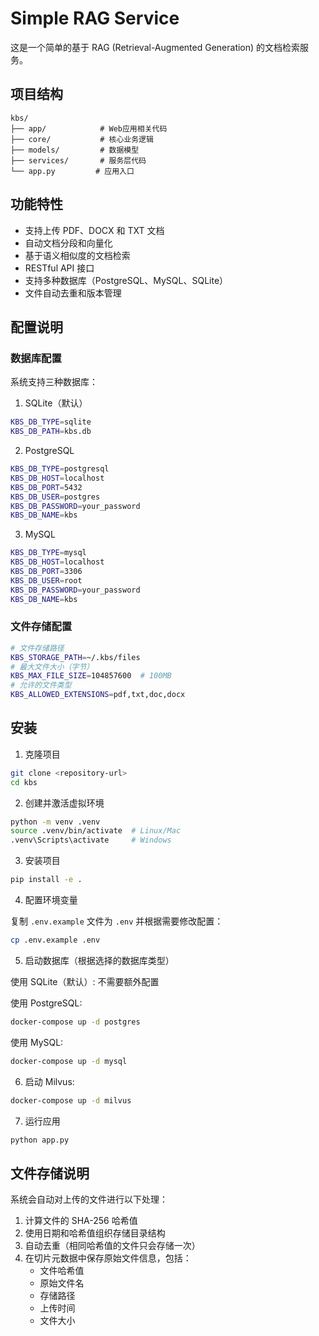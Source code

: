 # Simple RAG Service

这是一个简单的基于 RAG (Retrieval-Augmented Generation) 的文档检索服务。

## 项目结构

```
kbs/
├── app/            # Web应用相关代码
├── core/           # 核心业务逻辑
├── models/         # 数据模型
├── services/       # 服务层代码
└── app.py         # 应用入口

```

## 功能特性

- 支持上传 PDF、DOCX 和 TXT 文档
- 自动文档分段和向量化
- 基于语义相似度的文档检索
- RESTful API 接口
- 支持多种数据库（PostgreSQL、MySQL、SQLite）
- 文件自动去重和版本管理

## 配置说明

### 数据库配置

系统支持三种数据库：

1. SQLite（默认）
```bash
KBS_DB_TYPE=sqlite
KBS_DB_PATH=kbs.db
```

2. PostgreSQL
```bash
KBS_DB_TYPE=postgresql
KBS_DB_HOST=localhost
KBS_DB_PORT=5432
KBS_DB_USER=postgres
KBS_DB_PASSWORD=your_password
KBS_DB_NAME=kbs
```

3. MySQL
```bash
KBS_DB_TYPE=mysql
KBS_DB_HOST=localhost
KBS_DB_PORT=3306
KBS_DB_USER=root
KBS_DB_PASSWORD=your_password
KBS_DB_NAME=kbs
```

### 文件存储配置

```bash
# 文件存储路径
KBS_STORAGE_PATH=~/.kbs/files
# 最大文件大小（字节）
KBS_MAX_FILE_SIZE=104857600  # 100MB
# 允许的文件类型
KBS_ALLOWED_EXTENSIONS=pdf,txt,doc,docx
```

## 安装

1. 克隆项目

```bash
git clone <repository-url>
cd kbs
```

2. 创建并激活虚拟环境

```bash
python -m venv .venv
source .venv/bin/activate  # Linux/Mac
.venv\Scripts\activate     # Windows
```

3. 安装项目

```bash
pip install -e .
```

4. 配置环境变量

复制 `.env.example` 文件为 `.env` 并根据需要修改配置：
```bash
cp .env.example .env
```

5. 启动数据库（根据选择的数据库类型）

使用 SQLite（默认）:
不需要额外配置

使用 PostgreSQL:
```bash
docker-compose up -d postgres
```

使用 MySQL:
```bash
docker-compose up -d mysql
```

6. 启动 Milvus:

```bash
docker-compose up -d milvus
```

7. 运行应用

```bash
python app.py
```

## 文件存储说明

系统会自动对上传的文件进行以下处理：

1. 计算文件的 SHA-256 哈希值
2. 使用日期和哈希值组织存储目录结构
3. 自动去重（相同哈希值的文件只会存储一次）
4. 在切片元数据中保存原始文件信息，包括：
   - 文件哈希值
   - 原始文件名
   - 存储路径
   - 上传时间
   - 文件大小